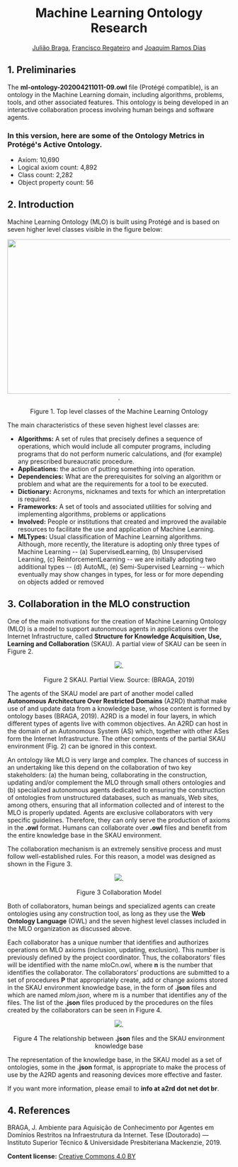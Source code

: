 <div align="center">
<h1>Machine Learning Ontology Research</h1>

[Julião Braga](http://www.braga.net.br), [Francisco Regateiro](https://fenix.tecnico.ulisboa.pt/homepage/ist13522) and [Joaquim Ramos Dias](https://fenix.tecnico.ulisboa.pt/homepage/ist13137) 
</div>

## 1. Preliminaries

The **ml-ontology-202004211011-09.owl** file (Protégé compatible), is an ontology in the Machine Learning domain, including algorithms, problems, tools, and other associated features. This ontology is being developed in an interactive collaboration process involving human beings and software agents.

### In this version, here are some of the Ontology Metrics in Protégé's Active Ontology.
- Axiom: 10,690
- Logical axiom count: 4,892
- Class count: 2,282
- Object property count: 56

## 2. Introduction

Machine Learning Ontology (MLO) is built using Protégé and is based on seven higher level
classes visible in the figure below:

<div align="center">
  <img src="http://a2rd.net.br/img/mlontologyTopClasses600.jpg" width="600px" height="349px">.
  
  Figure 1. Top level classes of the Machine Learning Ontology
</div>

The main characteristics of these seven highest level classes are:

- **Algorithms:** A set of rules that precisely defines a sequence of operations, which would include all computer programs, including programs that do not perform numeric calculations, and (for example) any prescribed bureaucratic procedure. 
- **Applications:** the action of putting something into operation.
- **Dependencies:** What are the prerequisites for solving an algorithm or problem and what are the requirements for a tool to be executed.
- **Dictionary:** Acronyms, nicknames and texts for which an interpretation is required.
- **Frameworks:** A set of tools and associated utilities for solving and implementing algorithms, problems or applications
- **Involved:** People or institutions that created and improved the available resources to facilitate the use and application of Machine Learning. 
- **MLTypes:** Usual classification of Machine Learning algorithms.  Although, more recently, the literature is adopting only three types of Machine Learning -- (a) SupervisedLearning, (b) Unsupervised Learning, (c) ReinforcementLearning -- we are initially adopting two additional types -- (d) AutoML, (e) Semi-Supervised Learning -- which eventually may show changes in types,  for less or for more depending on objects added or removed

## 3. Collaboration in the MLO construction

One of the main motivations for the creation of Machine Learning Ontology (MLO) is a model to support autonomous agents in applications over the Internet Infrastructure, called **Structure for Knowledge Acquisition, Use, Learning and Collaboration** (SKAU). A partial view of SKAU can be seen in Figure 2.

<div align="center">
  <img src="http://a2rd.net.br/img/partialSKAU.jpg">.
  
 Figure 2 SKAU. Partial View. Source: (BRAGA, 2019)
</div>

The agents of the SKAU model are part of another model called **Autonomous Architecture Over Restricted Domains** (A2RD) thatthat make use of and update data from a knowledge base, whose content is formed by ontology bases (BRAGA, 2019). A2RD is a model in four layers, in which different types of agents live with common objectives. An A2RD can host in the domain of an Autonomous System (AS) which, together with other ASes form the Internet Infrastructure. The other components of the partial SKAU environment (Fig. 2) can be ignored in this context.

An ontology like MLO is very large and complex. The chances of success in an undertaking like this depend on the collaboration of two key stakeholders: (a) the human being, collaborating in the construction, updating and/or complement the MLO through small others ontologies and (b) specialized autonomous agents dedicated to ensuring the construction of ontologies from unstructured databases, such as manuals, Web sites, among others, ensuring that all information collected and of interest to the MLO is properly updated. Agents are exclusive collaborators with very specific guidelines. Therefore, they can only serve the production of axioms in the **.owl** format.
Humans can collaborate over **.owl** files and benefit from the entire knowledge base in the SKAU environment.

The collaboration mechanism is an extremely sensitive process and must follow well-established rules. For this reason, a model was designed as shown in the Figure 3.

<div align="center">
  <img src="http://a2rd.net.br/img/ColaboratorModel.jpg">.
  
 Figure 3 Collaboration Model
</div>

Both of collaborators, human beings and specialized agents can create ontologies using any construction tool, as long as they use the **Web Ontology Language** (OWL) and the seven highest level classes included in the MLO organization as discussed above.

Each collaborator has a unique number that identifies and authorizes operations on MLO axioms (inclusion, updating, exclusion). This number is previously defined by the project coordinator. Thus, the collaborators’ files will be identified with the name mloCn.owl, where **n** is the number that identifies the collaborator. The collaborators’ productions are submitted to a set of procedures **P** that appropriately create, add or change axioms stored in the SKAU environment knowledge base, in the form of **.json** files and which are named *mlom.json*, where m is a number that identifies any of the files. The list of the **.json** files produced by the procedures on the files created by the collaborators can be seen in Figure 4.

<div align="center">
  <img src="http://a2rd.net.br/img/SKAUxmlo.jpg">.
  
 Figure 4 The relationship between **.json** files and the SKAU environment knowledge base
</div>

The representation of the knowledge base, in the SKAU model as a set of ontologies, some in the **.json** format, is appropriate to make the process of use by the A2RD agents and reasoning devices more effective and faster.

If you want more information, please email to **info at a2rd dot net dot br**.

## 4. References

BRAGA, J. Ambiente para Aquisição de Conhecimento por Agentes em Domínios Restritos na Infraestrutura da Internet. Tese (Doutorado) — Instituto Superior Técnico & Universidade Presbiteriana Mackenzie, 2019.

**Content license:** [Creative Commons 4.0 BY](http://creativecommons.org/licenses/by/4.0/) 
